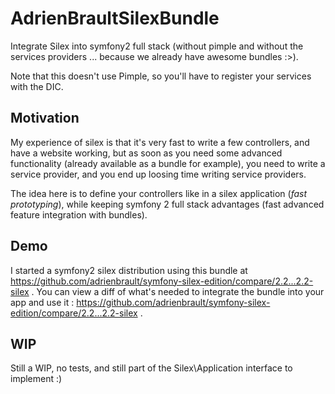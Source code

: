 AdrienBraultSilexBundle
=======================

Integrate Silex into symfony2 full stack (without pimple and without the services providers ... because we already have
awesome bundles :>).

Note that this doesn't use Pimple, so you'll have to register your services with the DIC.

Motivation
----------

My experience of silex is that it's very fast to write a few controllers, and have a website working, but as soon as
you need some advanced functionality (already available as a bundle for example), you need to write a service provider,
and you end up loosing time writing service providers.

The idea here is to define your controllers like in a silex application (*fast prototyping*), while keeping symfony 2 full
stack advantages (fast advanced feature integration with bundles).

Demo
----

I started a symfony2 silex distribution using this bundle at https://github.com/adrienbrault/symfony-silex-edition/compare/2.2...2.2-silex .
You can view a diff of what's needed to integrate the bundle into your app and use it : https://github.com/adrienbrault/symfony-silex-edition/compare/2.2...2.2-silex .

WIP
---

Still a WIP, no tests, and still part of the Silex\Application interface to implement :)
